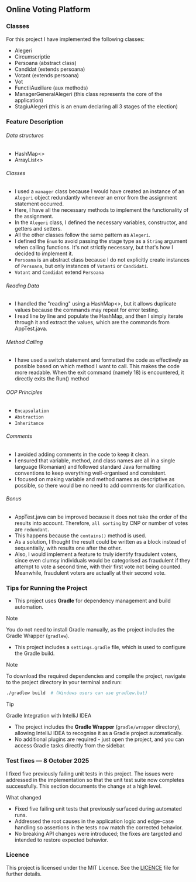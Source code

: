 ## Online Voting Platform

### Classes
For this project I have implemented the following classes:

- Alegeri
- Circumscriptie
- Persoana (abstract class)
- Candidat (extends persoana)
- Votant (extends persoana)
- Vot
- FunctiiAuxiliare (aux methods)
- ManagerGeneralAlegeri (this class represents the core of the application)
- StagiuAlegeri (this is an enum declaring all 3 stages of the election)

### Feature Description

###### Data structures
- HashMap<>
- ArrayList<>

###### Classes
- I used a `manager` class because I would have created an instance of an `Alegeri` object redundantly whenever an error from the assignment statement occurred.
- Here, I have all the necessary methods to implement the functionality of the assignment.
- In the `Alegeri` class, I defined the necessary variables, constructor, and getters and setters.
- All the other classes follow the same pattern as `Alegeri`.
- I defined the `Enum` to avoid passing the stage type as a `String` argument when calling functions. It's not strictly necessary, but that's how I decided to implement it.
- `Persoana` is an abstract class because I do not explicitly create instances of `Persoana`, but only instances of `Votanti` or `Candidati`.
- `Votant` and `Candidat` extend `Persoana`

###### Reading Data
- I handled the "reading" using a HashMap<>, but it allows duplicate values because the commands may repeat for error testing.  
- I read line by line and populate the HashMap, and then I simply iterate through it and extract the values, which are the commands from AppTest.java.

###### Method Calling
- I have used a switch statement and formatted the code as effectively as possible based on which method I want to call. This makes the code more readable. When the exit command (namely 18) is encountered, it directly exits the Run() method

###### OOP Principles
- `Encapsulation`
- `Abstraction`
- `Inheritance`
  
###### Comments
- I avoided adding comments in the code to keep it clean.  
- I ensured that variable, method, and class names are all in a single language (Romanian) and followed standard Java formatting conventions to keep everything well-organised and consistent.  
- I focused on making variable and method names as descriptive as possible, so there would be no need to add comments for clarification.  

###### Bonus
- AppTest.java can be improved because it does not take the order of the results into account. Therefore, `all sorting` by CNP or number of votes are `redundant`.
- This happens because the `contains()` method is used.
- As a solution, I thought the result could be written as a block instead of sequentially, with results one after the other.
- Also, I would implement a feature to truly identify fraudulent voters, since even clumsy individuals would be categorised as fraudulent if they attempt to vote a second time, with their first vote not being counted. Meanwhile, fraudulent voters are actually at their second vote.

### Tips for Running the Project  

- This project uses **Gradle** for dependency management and build automation.  

> [!NOTE]  
> You do not need to install Gradle manually, as the project includes the Gradle Wrapper (`gradlew`).  

- This project includes a `settings.gradle` file, which is used to configure the Gradle build.  

> [!NOTE]  
> To download the required dependencies and compile the project, navigate to the project directory in your terminal and run:  
 ```bash
 ./gradlew build  # (Windows users can use gradlew.bat)
 ```  

> [!TIP]  
> Gradle Integration with IntelliJ IDEA  
- The project includes the **Gradle Wrapper** (`gradle/wrapper` directory), allowing IntelliJ IDEA to recognise it as a Gradle project automatically.  
- No additional plugins are required - just open the project, and you can access Gradle tasks directly from the sidebar.  


### Test fixes — 8 October 2025

I fixed five previously failing unit tests in this project. The issues were addressed in the implementation so that the unit test suite now completes successfully. This section documents the change at a high level.

What changed
- Fixed five failing unit tests that previously surfaced during automated runs.
- Addressed the root causes in the application logic and edge-case handling so assertions in the tests now match the corrected behavior.
- No breaking API changes were introduced; the fixes are targeted and intended to restore expected behavior.

### Licence
This project is licensed under the MIT Licence. See the [LICENCE](./LICENSE) file for further details.
